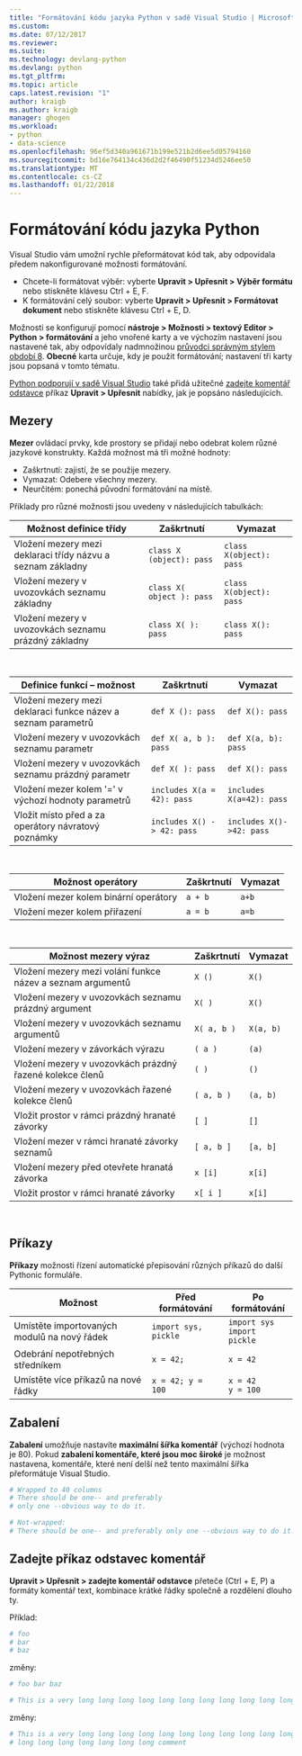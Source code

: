 ```yaml
---
title: "Formátování kódu jazyka Python v sadě Visual Studio | Microsoft Docs"
ms.custom: 
ms.date: 07/12/2017
ms.reviewer: 
ms.suite: 
ms.technology: devlang-python
ms.devlang: python
ms.tgt_pltfrm: 
ms.topic: article
caps.latest.revision: "1"
author: kraigb
ms.author: kraigb
manager: ghogen
ms.workload:
- python
- data-science
ms.openlocfilehash: 96ef5d340a961671b199e521b2d6ee5d05794160
ms.sourcegitcommit: bd16e764134c436d2d2f46490f51234d5246ee50
ms.translationtype: MT
ms.contentlocale: cs-CZ
ms.lasthandoff: 01/22/2018
---
```

# <a name="formatting-python-code"></a>Formátování kódu jazyka Python

Visual Studio vám umožní rychle přeformátovat kód tak, aby odpovídala předem nakonfigurované možnosti formátování.

- Chcete-li formátovat výběr: vyberte **Upravit > Upřesnit > Výběr formátu** nebo stiskněte klávesu Ctrl + E, F.
- K formátování celý soubor: vyberte **Upravit > Upřesnit > Formátovat dokument** nebo stiskněte klávesu Ctrl + E, D.

Možnosti se konfigurují pomocí **nástroje > Možnosti > textový Editor > Python > formátování** a jeho vnořené karty a ve výchozím nastavení jsou nastavené tak, aby odpovídaly nadmnožinou [průvodci správným stylem období 8](http://www.python.org/dev/peps/pep-0008/). **Obecné** karta určuje, kdy je použit formátování; nastavení tři karty jsou popsaná v tomto tématu.

[Python podporují v sadě Visual Studio](installing-python-support-in-visual-studio.md) také přidá užitečné [zadejte komentář odstavce](#fill-comment-paragraph-command) příkaz **Upravit > Upřesnit** nabídky, jak je popsáno následujících.

## <a name="spacing"></a>Mezery

**Mezer** ovládací prvky, kde prostory se přidají nebo odebrat kolem různé jazykové konstrukty. Každá možnost má tři možné hodnoty:

- Zaškrtnutí: zajistí, že se použije mezery.
- Vymazat: Odebere všechny mezery.
- Neurčitém: ponechá původní formátování na místě.

Příklady pro různé možnosti jsou uvedeny v následujících tabulkách:

| Možnost definice třídy | Zaškrtnutí | Vymazat |
| --- | --- | --- | 
| Vložení mezery mezi deklaraci třídy názvu a seznam základny | `class X (object): pass` | `class X(object): pass` | 
| Vložení mezery v uvozovkách seznamu základny | `class X( object ): pass` | `class X(object): pass` |
| Vložení mezery v uvozovkách seznamu prázdný základny | `class X( ): pass` | `class X(): pass` |

<br/>

| Definice funkcí – možnost | Zaškrtnutí | Vymazat |
| --- | --- | --- |
| Vložení mezery mezi deklaraci funkce název a seznam parametrů | `def X (): pass` | `def X(): pass` | 
| Vložení mezery v uvozovkách seznamu parametr | `def X( a, b ): pass` | `def X(a, b): pass` |
| Vložení mezery v uvozovkách seznamu prázdný parametr | `def X( ): pass` | `def X(): pass` |
| Vložení mezer kolem '=' v výchozí hodnoty parametrů | `includes X(a = 42): pass` | `includes X(a=42): pass` |
| Vložit místo před a za operátory návratový poznámky | `includes X() -> 42: pass` | `includes X()->42: pass` |

<br/>

| Možnost operátory | Zaškrtnutí | Vymazat |
| --- | --- | --- |
| Vložení mezer kolem binární operátory | `a + b` | `a+b` |
| Vložení mezer kolem přiřazení | `a = b` | `a=b` |

<br/>

| Možnost mezery výraz | Zaškrtnutí | Vymazat |
| --- | --- | --- |
| Vložení mezery mezi volání funkce název a seznam argumentů | `X ()` | `X()` |
| Vložení mezery v uvozovkách seznamu prázdný argument | `X( )` | `X()` |
| Vložení mezery v uvozovkách seznamu argumentů | `X( a, b )` | `X(a, b)` |
| Vložení mezery v závorkách výrazu | `( a )` | `(a)` |
| Vložení mezery v uvozovkách prázdný řazené kolekce členů | `( )` | `()` |
| Vložení mezery v uvozovkách řazené kolekce členů | `( a, b )` | `(a, b)` |
| Vložit prostor v rámci prázdný hranaté závorky | `[ ]` | `[]` |
| Vložení mezer v rámci hranaté závorky seznamů | `[ a, b ]` | `[a, b]` |
| Vložení mezery před otevřete hranatá závorka | `x [i]` | `x[i]` |
| Vložit prostor v rámci hranaté závorky | `x[ i ]` | `x[i]` |

<br/>

## <a name="statements"></a>Příkazy

**Příkazy** možnosti řízení automatické přepisování různých příkazů do další Pythonic formuláře.

| Možnost | Před formátování | Po formátování |
| --- | --- | --- |
| Umístěte importovaných modulů na nový řádek | `import sys, pickle` | `import sys`<br/>`import pickle` |
| Odebrání nepotřebných středníkem | `x = 42;` | `x = 42` |
| Umístěte více příkazů na nové řádky | `x = 42; y = 100` | `x = 42`<br/>`y = 100` |


## <a name="wrapping"></a>Zabalení

**Zabalení** umožňuje nastavíte **maximální šířka komentář** (výchozí hodnota je 80). Pokud **zabalení komentáře, které jsou moc široké** je možnost nastavena, komentáře, které není delší než tento maximální šířka přeformátuje Visual Studio.

```python
# Wrapped to 40 columns
# There should be one-- and preferably
# only one --obvious way to do it.
```

```python
# Not-wrapped:
# There should be one-- and preferably only one --obvious way to do it.
```



## <a name="fill-comment-paragraph-command"></a>Zadejte příkaz odstavec komentář

**Upravit > Upřesnit > zadejte komentář odstavce** přeteče (Ctrl + E, P) a formáty komentář text, kombinace krátké řádky společně a rozdělení dlouho ty.

Příklad:

```python
# foo 
# bar
# baz
```

změny:

```python
# foo bar baz
```

```python
# This is a very long long long long long long long long long long long long long long long long long long long comment
```

změny:

```python
# This is a very long long long long long long long long long long long long
# long long long long long long long comment
```